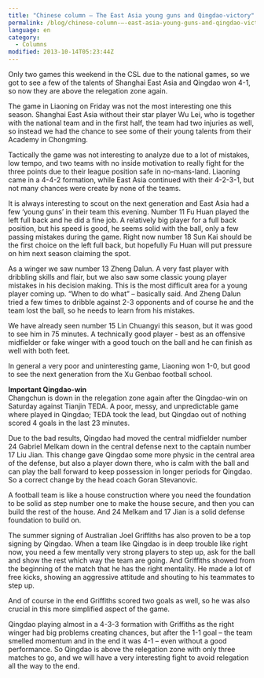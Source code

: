 ```yaml
---
title: "Chinese column – The East Asia young guns and Qingdao-victory"
permalink: /blog/chinese-column-–-east-asia-young-guns-and-qingdao-victory
language: en
category:
  - Columns
modified: 2013-10-14T05:23:44Z
---
```


Only two games this weekend in the CSL due to the national games, so we got to see a few of the talents of Shanghai East Asia and Qingdao won 4-1, so now they are above the relegation zone again.

The game in Liaoning on Friday was not the most interesting one this season. Shanghai East Asia without their star player Wu Lei, who is together with the national team and in the first half, the team had two injuries as well, so instead we had the chance to see some of their young talents from their Academy in Chongming.

Tactically the game was not interesting to analyze due to a lot of mistakes, low tempo, and two teams with no inside motivation to really fight for the three points due to their league position safe in no-mans-land. Liaoning came in a 4-4-2 formation, while East Asia continued with their 4-2-3-1, but not many chances were create by none of the teams.

It is always interesting to scout on the next generation and East Asia had a few ‘young guns’ in their team this evening. Number 11 Fu Huan played the left full back and he did a fine job. A relatively big player for a full back position, but his speed is good, he seems solid with the ball, only a few passing mistakes during the game. Right now number 18 Sun Kai should be the first choice on the left full back, but hopefully Fu Huan will put pressure on him next season claiming the spot.

As a winger we saw number 13 Zheng Dalun. A very fast player with dribbling skills and flair, but we also saw some classic young player mistakes in his decision making. This is the most difficult area for a young player coming up. “When to do what” – basically said. And Zheng Dalun tried a few times to dribble against 2-3 opponents and of course he and the team lost the ball, so he needs to learn from his mistakes.

We have already seen number 15 Lin Chuangyi this season, but it was good to see him in 75 minutes. A technically good player - best as an offensive midfielder or fake winger with a good touch on the ball and he can finish as well with both feet.

In general a very poor and uninteresting game, Liaoning won 1-0, but good to see the next generation from the Xu Genbao football school.

**Important Qingdao-win**  
Changchun is down in the relegation zone again after the Qingdao-win on Saturday against Tianjin TEDA. A poor, messy, and unpredictable game where played in Qingdao; TEDA took the lead, but Qingdao out of nothing scored 4 goals in the last 23 minutes.

Due to the bad results, Qingdao had moved the central midfielder number 24 Gabriel Melkam down in the central defense next to the captain number 17 Liu Jian. This change gave Qingdao some more physic in the central area of the defense, but also a player down there, who is calm with the ball and can play the ball forward to keep possession in longer periods for Qingdao. So a correct change by the head coach Goran Stevanovic.

A football team is like a house construction where you need the foundation to be solid as step number one to make the house secure, and then you can build the rest of the house. And 24 Melkam and 17 Jian is a solid defense foundation to build on.

The summer signing of Australian Joel Griffiths has also proven to be a top signing by Qingdao. When a team like Qingdao is in deep trouble like right now, you need a few mentally very strong players to step up, ask for the ball and show the rest which way the team are going. And Griffiths showed from the beginning of the match that he has the right mentality. He made a lot of free kicks, showing an aggressive attitude and shouting to his teammates to step up.

And of course in the end Griffiths scored two goals as well, so he was also crucial in this more simplified aspect of the game.

Qingdao playing almost in a 4-3-3 formation with Griffiths as the right winger had big problems creating chances, but after the 1-1 goal – the team smelled momentum and in the end it was 4-1 – even without a good performance. So Qingdao is above the relegation zone with only three matches to go, and we will have a very interesting fight to avoid relegation all the way to the end.
